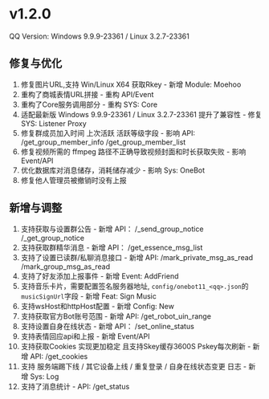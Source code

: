 # v1.2.0

QQ Version: Windows 9.9.9-23361 / Linux 3.2.7-23361

## 修复与优化
1. 修复图片URL,支持 Win/Linux X64 获取Rkey - 新增 Module: Moehoo
2. 重构了商城表情URL拼接 - 重构 API/Event
3. 重构了Core服务调用部分 - 重构 SYS: Core
4. 适配最新版 Windows 9.9.9-23361 / Linux 3.2.7-23361 提升了兼容性 - 修复 SYS: Listener Proxy
5. 修复群成员加入时间 上次活跃 活跃等级字段 - 影响 API: /get_group_member_info /get_group_member_list
6. 修复视频所需的 ffmpeg 路径不正确导致视频封面和时长获取失败 - 影响 Event/API
7. 优化数据库对消息储存，消耗储存减少 - 影响 Sys: OneBot
8. 修复他人管理员被撤销时没有上报

## 新增与调整
1. 支持获取与设置群公告 - 新增 API： /_send_group_notice /_get_group_notice
2. 支持获取群精华消息 - 新增 API： /get_essence_msg_list
3. 支持了设置已读群/私聊消息接口 - 新增 API: /mark_private_msg_as_read /mark_group_msg_as_read
4. 支持了好友添加上报事件 - 新增 Event: AddFriend
5. 支持音乐卡片，需要配置签名服务器地址, `config/onebot11_<qq>.json`的`musicSignUrl`字段 - 新增 Feat: Sign Music
6. 支持wsHost和httpHost配置 - 新增 Config: New
7. 支持获取官方Bot账号范围 - 新增 API: /get_robot_uin_range
8. 支持设置自身在线状态 - 新增 API： /set_online_status
9. 支持表情回应api和上报 - 新增 Event/API
10. 支持获取Cookies 实现更加稳定 且支持Skey缓存3600S Pskey每次刷新 - 新增 API: /get_cookies
11. 支持 服务端踢下线 / 其它设备上线 / 重复登录 / 自身在线状态变更 日志 - 新增 Sys: Log
12. 支持了消息统计  - API: /get_status 
